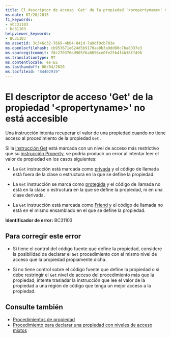 ```yaml
---
title: El descriptor de acceso 'Get' de la propiedad '<propertyname>' no está accesible
ms.date: 07/20/2015
f1_keywords:
- vbc31103
- bc31103
helpviewer_keywords:
- BC31103
ms.assetid: 3c346c32-7669-4b04-841d-7a9df9cb703e
ms.openlocfilehash: cb953671e624d5b9170aa0b3a9dd80c7ba8337e3
ms.sourcegitcommit: f8c270376ed905f6a8896ce0fe25b4f4b38ff498
ms.translationtype: MT
ms.contentlocale: es-ES
ms.lasthandoff: 06/04/2020
ms.locfileid: "84402919"
---
```

# <a name="get-accessor-of-property-propertyname-is-not-accessible"></a>El descriptor de acceso 'Get' de la propiedad '\<propertyname>' no está accesible
Una instrucción intenta recuperar el valor de una propiedad cuando no tiene acceso al procedimiento de la propiedad `Get` .  
  
 Si la [instrucción Get](../statements/get-statement.md) está marcada con un nivel de acceso más restrictivo que su [instrucción Property](../statements/property-statement.md), se podría producir un error al intentar leer el valor de propiedad en los casos siguientes:  
  
- La `Get` instrucción está marcada como [privada](../modifiers/private.md) y el código de llamada está fuera de la clase o estructura en la que se define la propiedad.  
  
- La `Get` instrucción se marca como [protegida](../modifiers/protected.md) y el código de llamada no está en la clase o estructura en la que se define la propiedad, ni en una clase derivada.  
  
- La `Get` instrucción está marcada como [Friend](../modifiers/friend.md) y el código de llamada no está en el mismo ensamblado en el que se define la propiedad.  
  
 **Identificador de error:** BC31103  
  
## <a name="to-correct-this-error"></a>Para corregir este error  
  
- Si tiene el control del código fuente que define la propiedad, considere la posibilidad de declarar el `Get` procedimiento con el mismo nivel de acceso que la propiedad propiamente dicha.  
  
- Si no tiene control sobre el código fuente que define la propiedad o si debe restringir el `Get` nivel de acceso del procedimiento más que la propiedad, intente trasladar la instrucción que lee el valor de la propiedad a una región de código que tenga un mejor acceso a la propiedad.  
  
## <a name="see-also"></a>Consulte también

- [Procedimientos de propiedad](../../programming-guide/language-features/procedures/property-procedures.md)
- [Procedimiento para declarar una propiedad con niveles de acceso mixtos](../../programming-guide/language-features/procedures/how-to-declare-a-property-with-mixed-access-levels.md)
